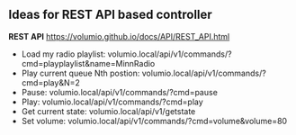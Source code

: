 ## Ideas for REST API based controller
**REST API** https://volumio.github.io/docs/API/REST_API.html

* Load my radio playlist: volumio.local/api/v1/commands/?cmd=playplaylist&name=MinnRadio
* Play current queue Nth postion: volumio.local/api/v1/commands/?cmd=play&N=2
* Pause: volumio.local/api/v1/commands/?cmd=pause
* Play: volumio.local/api/v1/commands/?cmd=play
* Get current state: volumio.local/api/v1/getstate
* Set volume: volumio.local/api/v1/commands/?cmd=volume&volume=80
